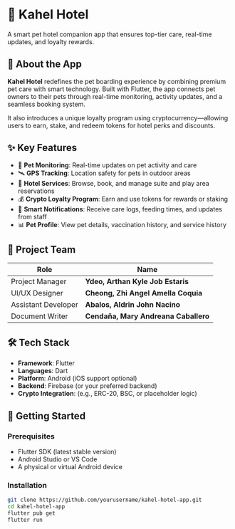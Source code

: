 # 🐾 Kahel Hotel

A smart pet hotel companion app that ensures top-tier care, real-time updates, and loyalty rewards.

## 📱 About the App

**Kahel Hotel** redefines the pet boarding experience by combining premium pet care with smart technology. Built with Flutter, the app connects pet owners to their pets through real-time monitoring, activity updates, and a seamless booking system.

It also introduces a unique loyalty program using cryptocurrency—allowing users to earn, stake, and redeem tokens for hotel perks and discounts.

## ✨ Key Features

- 🐶 **Pet Monitoring**: Real-time updates on pet activity and care
- 🛰️ **GPS Tracking**: Location safety for pets in outdoor areas
- 🧼 **Hotel Services**: Browse, book, and manage suite and play area reservations
- 💰 **Crypto Loyalty Program**: Earn and use tokens for rewards or staking
- 🔔 **Smart Notifications**: Receive care logs, feeding times, and updates from staff
- 📊 **Pet Profile**: View pet details, vaccination history, and service history

## 💼 Project Team

| Role                | Name                                   |
|---------------------|----------------------------------------|
| Project Manager     | **Ydeo, Arthan Kyle Job Estaris**      |
| UI/UX Designer      | **Cheong, Zhi Angel Amella Coquia**    |
| Assistant Developer | **Abalos, Aldrin John Nacino**         |
| Document Writer     | **Cendaña, Mary Andreana Caballero**   |

## 🛠️ Tech Stack

- **Framework**: Flutter
- **Languages**: Dart
- **Platform**: Android (iOS support optional)
- **Backend**: Firebase (or your preferred backend)
- **Crypto Integration**: (e.g., ERC-20, BSC, or placeholder logic)

## 🚀 Getting Started

### Prerequisites

- Flutter SDK (latest stable version)
- Android Studio or VS Code
- A physical or virtual Android device

### Installation

```bash
git clone https://github.com/yourusername/kahel-hotel-app.git
cd kahel-hotel-app
flutter pub get
flutter run
